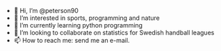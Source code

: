 - 👋 Hi, I’m @peterson90
- 👀 I’m interested in sports, programming and nature
- 🌱 I’m currently learning python programming
- 💞️ I’m looking to collaborate on statistics for Swedish handball leagues
- 📫 How to reach me: send me an e-mail.

<!---
peterson90/peterson90 is a ✨ special ✨ repository because its `README.md` (this file) appears on your GitHub profile.
You can click the Preview link to take a look at your changes.
--->
